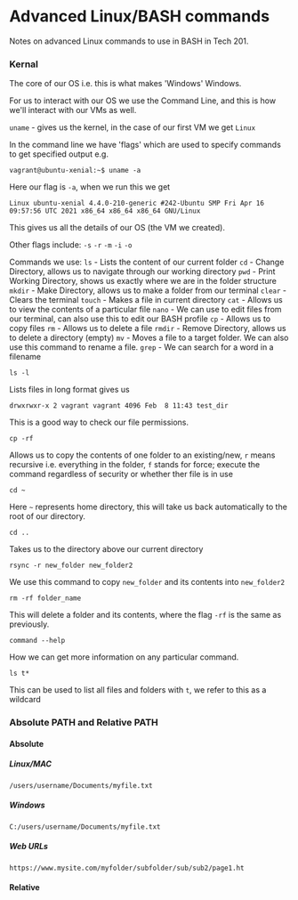 # Advanced Linux/BASH commands

Notes on advanced Linux commands to use in BASH in Tech 201.

### Kernal

The core of our OS i.e. this is what makes 'Windows' Windows.

For us to interact with our OS we use the Command Line, and this is how we'll interact with our VMs as well.

`uname` - gives us the kernel, in the case of our first VM we get `Linux`

In the command line we have 'flags' which are used to specify commands to get specified output e.g.
```
vagrant@ubuntu-xenial:~$ uname -a
```
Here our flag is `-a`, when we run this we get
```
Linux ubuntu-xenial 4.4.0-210-generic #242-Ubuntu SMP Fri Apr 16 09:57:56 UTC 2021 x86_64 x86_64 x86_64 GNU/Linux
```
This gives us all the details of our OS (the VM we created).

Other flags include:
`-s`
`-r`
`-m`
`-i`
`-o`

Commands we use:
`ls` - Lists the content of our current folder
`cd` - Change Directory, allows us to navigate through our working directory
`pwd` - Print Working Directory, shows us exactly where we are in the folder structure
`mkdir` - Make Directory, allows us to make a folder from our terminal
`clear` - Clears the terminal
`touch` - Makes a file in current directory
`cat` - Allows us to view the contents of a particular file
`nano` - We can use to edit files from our terminal, can also use this to edit our BASH profile
`cp` - Allows us to copy files
`rm` -  Allows us to delete a file
`rmdir` - Remove Directory, allows us to delete a directory (empty)
`mv` - Moves a file to a target folder. We can also use this command to rename a file.
`grep` - We can search for a word in a filename

```
ls -l
```
Lists files in long format gives us
```
drwxrwxr-x 2 vagrant vagrant 4096 Feb  8 11:43 test_dir
```
This is a good way to check our file permissions.

```
cp -rf
```
Allows us to copy the contents of one folder to an existing/new, `r` means recursive i.e. everything in the folder, `f` stands for force; execute the command regardless of security or whether ther file is in use

```
cd ~
```
Here `~` represents home directory, this will take us back automatically to the root of our directory.
```
cd ..
```
Takes us to the directory above our current directory

```
rsync -r new_folder new_folder2
```
We use this command to copy `new_folder` and its contents into `new_folder2`

```
rm -rf folder_name
```
This will delete a folder and its contents, where the flag `-rf` is the same as previously.

```
command --help
```
How we can get more information on any particular command.

```
ls t*
```
This can be used to list all files and folders with `t`, we refer to this as a wildcard

### Absolute PATH and Relative PATH
#### Absolute
##### Linux/MAC
```
/users/username/Documents/myfile.txt
```
##### Windows
```
C:/users/username/Documents/myfile.txt
```
##### Web URLs
```
https://www.mysite.com/myfolder/subfolder/sub/sub2/page1.ht
```
#### Relative


